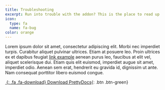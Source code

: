 ```yaml
---
title: Troubleshooting
excerpt: Run into trouble with the addon? This is the place to read up on what to do.
icon:
  type: fa
  name: fa-bug
color: orange
---
```


Lorem ipsum dolor sit amet, consectetur adipiscing elit. Morbi nec imperdiet turpis. Curabitur aliquet pulvinar ultrices.
Etiam at posuere leo. Proin ultrices ex et dapibus feugiat [link example](#) aenean purus leo, faucibus at elit vel, aliquet scelerisque dui.
Etiam quis elit euismod, imperdiet augue sit amet, imperdiet odio. Aenean sem erat, hendrerit  eu gravida id, dignissim ut ante.
Nam consequat porttitor libero euismod congue.

[*&nbsp;*{: .fa .fa-download} Download PrettyDocs](http://themes.3rdwavemedia.com){: .btn .btn-green}

